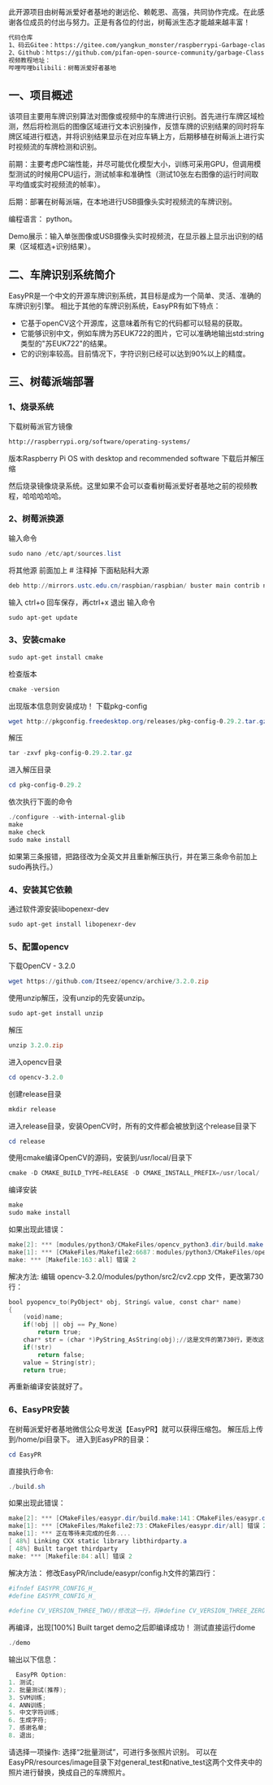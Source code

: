 

此开源项目由树莓派爱好者基地的谢远伦、赖乾恩、高强，共同协作完成。在此感谢各位成员的付出与努力。正是有各位的付出，树莓派生态才能越来越丰富！

```bash
代码仓库
1、码云Gitee：https://gitee.com/yangkun_monster/raspberrypi-Garbage-classification
2、Github：https://github.com/pifan-open-source-community/garbage-Classification
视频教程地址：
哔哩哔哩bilibili：树莓派爱好者基地
```

## 一、项目概述
该项目主要用车牌识别算法对图像或视频中的车牌进行识别。首先进行车牌区域检测，然后将检测后的图像区域进行文本识别操作，反馈车牌的识别结果的同时将车牌区域进行框选，并将识别结果显示在对应车辆上方，后期移植在树莓派上进行实时视频流的车牌检测和识别。

前期：主要考虑PC端性能，并尽可能优化模型大小，训练可采用GPU，但调用模型测试的时候用CPU运行，测试帧率和准确性（测试10张左右图像的运行时间取平均值或实时视频流的帧率）。

后期：部署在树莓派端，在本地进行USB摄像头实时视频流的车牌识别。

编程语言： python。

Demo展示：输入单张图像或USB摄像头实时视频流，在显示器上显示出识别的结果（区域框选+识别结果）。

## 二、车牌识别系统简介
EasyPR是一个中文的开源车牌识别系统，其目标是成为一个简单、灵活、准确的车牌识别引擎。
相比于其他的车牌识别系统，EasyPR有如下特点：

 - 它基于openCV这个开源库，这意味着所有它的代码都可以轻易的获取。
 - 它能够识别中文，例如车牌为苏EUK722的图片，它可以准确地输出std:string类型的"苏EUK722"的结果。
 - 它的识别率较高。目前情况下，字符识别已经可以达到90%以上的精度。

## 三、树莓派端部署
### 1、烧录系统
下载树莓派官方镜像

```bash
http://raspberrypi.org/software/operating-systems/
```

版本Raspberry Pi OS with desktop and recommended software
下载后并解压缩

然后烧录镜像烧录系统。这里如果不会可以查看树莓派爱好者基地之前的视频教程，哈哈哈哈哈。

### 2、树莓派换源
输入命令


```powershell
sudo nano /etc/apt/sources.list
```


将其他源 前面加上 # 注释掉
下面粘贴科大源


```powershell
deb http://mirrors.ustc.edu.cn/raspbian/raspbian/ buster main contrib non-free rpi
```


输入 ctrl+o 回车保存，再ctrl+x 退出
输入命令


```powershell
sudo apt-get update
```

### 3、安装cmake


```powershell
sudo apt-get install cmake
```

检查版本

```powershell
cmake -version
```


出现版本信息则安装成功！
下载pkg-config
```powershell
wget http://pkgconfig.freedesktop.org/releases/pkg-config-0.29.2.tar.gz
```
解压

```powershell
tar -zxvf pkg-config-0.29.2.tar.gz
```
进入解压目录

```powershell
cd pkg-config-0.29.2
```

依次执行下面的命令

```powershell
./configure --with-internal-glib
make
make check
sudo make install
```

如果第三条报错，把路径改为全英文并且重新解压执行，并在第三条命令前加上sudo再执行。）

### 4、安装其它依赖
通过软件源安装libopenexr-dev

```powershell
sudo apt-get install libopenexr-dev
```
### 5、配置opencv
下载OpenCV - 3.2.0

```powershell
wget https://github.com/Itseez/opencv/archive/3.2.0.zip
```

使用unzip解压，没有unzip的先安装unzip。

```powershell
sudo apt-get install unzip
```

解压

```powershell
unzip 3.2.0.zip
```

进入opencv目录

```powershell
cd opencv-3.2.0
```

创建release目录

```powershell
mkdir release
```

进入release目录，安装OpenCV时，所有的文件都会被放到这个release目录下

```powershell
cd release
```

使用cmake编译OpenCV的源码，安装到/usr/local/目录下

```powershell
cmake -D CMAKE_BUILD_TYPE=RELEASE -D CMAKE_INSTALL_PREFIX=/usr/local/ ..
```

编译安装

```powershell
make 
sudo make install
```

如果出现此错误：

```powershell
make[2]: *** [modules/python3/CMakeFiles/opencv_python3.dir/build.make:180：modules/python3/CMakeFiles/opencv_python3.dir/__/src2/cv2.cpp.o] 错误 1  
make[1]: *** [CMakeFiles/Makefile2:6687：modules/python3/CMakeFiles/opencv_python3.dir/all] 错误 2  
make: *** [Makefile:163：all] 错误 2
```

解决方法:
编辑 opencv-3.2.0/modules/python/src2/cv2.cpp 文件，更改第730行：

```powershell
bool pyopencv_to(PyObject* obj, String& value, const char* name)  
{  
    (void)name;  
    if(!obj || obj == Py_None)  
        return true;  
    char* str = (char *)PyString_AsString(obj);//这是文件的第730行，更改这行，在=后面加(char *)
    if(!str)  
        return false;  
    value = String(str);  
    return true;  
```

再重新编译安装就好了。
### 6、EasyPR安装
在树莓派爱好者基地微信公众号发送【EasyPR】就可以获得压缩包。
解压后上传到/home/pi目录下。
进入到EasyPR的目录：

```powershell
cd EasyPR
```

直接执行命令:

```powershell
./build.sh
```

如果出现此错误：

```powershell
make[2]: *** [CMakeFiles/easypr.dir/build.make:141：CMakeFiles/easypr.dir/src/core/plate_judge.cpp.o] 错误 1  
make[1]: *** [CMakeFiles/Makefile2:73：CMakeFiles/easypr.dir/all] 错误 2  
make[1]: *** 正在等待未完成的任务....  
[ 48%] Linking CXX static library libthirdparty.a  
[ 48%] Built target thirdparty  
make: *** [Makefile:84：all] 错误 2
```

解决方法：
修改EasyPR/include/easypr/config.h文件的第四行：

```powershell
#ifndef EASYPR_CONFIG_H_  
#define EASYPR_CONFIG_H_  
  
#define CV_VERSION_THREE_TWO//修改这一行，将#define CV_VERSION_THREE_ZERO改为#define CV_VERSION_THREE_TWO
```

再编译，出现[100%] Built target demo之后即编译成功！
测试直接运行dome

```powershell
./demo
```

输出以下信息：

```powershell
  EasyPR Option:  
1. 测试;  
2. 批量测试(推荐);  
3. SVM训练;  
4. ANN训练;  
5. 中文字符训练;  
6. 生成字符;  
7. 感谢名单;  
8. 退出;  
```

请选择一项操作:
选择“2批量测试”，可进行多张照片识别。
可以在EasyPR/resources/image目录下对general_test和native_test这两个文件夹中的照片进行替换，换成自己的车牌照片。
